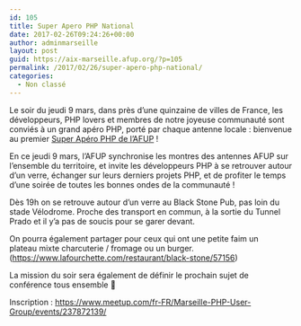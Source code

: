 ```yaml
---
id: 105
title: Super Apero PHP National
date: 2017-02-26T09:24:26+00:00
author: adminmarseille
layout: post
guid: https://aix-marseille.afup.org/?p=105
permalink: /2017/02/26/super-apero-php-national/
categories:
  - Non classé
---
```

Le soir du jeudi 9 mars, dans près d&rsquo;une quinzaine de villes de France, les développeurs, PHP lovers et membres de notre joyeuse communauté sont conviés à un grand apéro PHP, porté par chaque antenne locale : bienvenue au premier [Super Apéro PHP de l&rsquo;AFUP](http://afup.org/pages/site/?route=actualites/961/lafup-lance-un-super-apero) !

En ce jeudi 9 mars, l&rsquo;AFUP synchronise les montres des antennes AFUP sur l&rsquo;ensemble du territoire, et invite les développeurs PHP à se retrouver autour d&rsquo;un verre, échanger sur leurs derniers projets PHP, et de profiter le temps d&rsquo;une soirée de toutes les bonnes ondes de la communauté !

Dès 19h on se retrouve autour d&rsquo;un verre au Black Stone Pub, pas loin du stade Vélodrome. Proche des transport en commun, à la sortie du Tunnel Prado et il y&rsquo;a pas de soucis pour se garer devant.

On pourra également partager pour ceux qui ont une petite faim un plateau mixte charcuterie / fromage ou un burger. (<https://www.lafourchette.com/restaurant/black-stone/57156>)

La mission du soir sera également de définir le prochain sujet de conférence tous ensemble 🙂

Inscription : https://www.meetup.com/fr-FR/Marseille-PHP-User-Group/events/237872139/